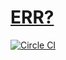 [ERR?](https://registry.hub.docker.com/u/brownman/docker-rootless-nodejs/builds_history/97268/)
====

[![Circle CI](https://circleci.com/gh/brownman/docker_rootless_nodejs.svg?style=svg)](https://circleci.com/gh/brownman/docker_rootless_nodejs)
